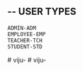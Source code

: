 ## -- USER TYPES

    ADMIN-ADM
    EMPLOYEE-EMP
    TEACHER-TCH
    STUDENT-STD
#   v i j u -  
 #   v i j u -  
 